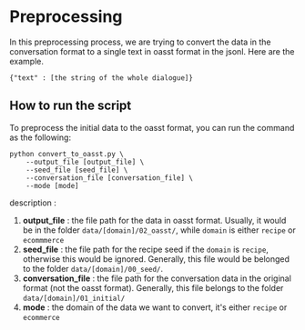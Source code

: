# Preprocessing

In this preprocessing process, we are trying to convert the data in the conversation format to a single text in oasst format in the jsonl. Here are the example.

```
{"text" : [the string of the whole dialogue]}
```

## How to run the script
To preprocess the initial data to the oasst format, you can run the command as the following: 

```
python convert_to_oasst.py \
    --output_file [output_file] \
    --seed_file [seed_file] \
    --conversation_file [conversation_file] \
    --mode [mode]
```

description : 

1. **output_file** : 
    the file path for the data in oasst format. Usually, it would be in the folder `data/[domain]/02_oasst/`, while `domain` is either `recipe` or `ecommmerce`
2. **seed_file** : 
    the file path for the recipe seed if the `domain` is `recipe`, otherwise this would be ignored. Generally, this file would be belonged to the folder `data/[domain]/00_seed/`.
3. **conversation_file** : 
    the file path for the conversation data in the original format (not the oasst format). Generally, this file belongs to the folder `data/[domain]/01_initial/`
4. **mode** : 
    the domain of the data we want to convert, it's either `recipe` or `ecommerce`
 